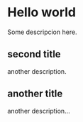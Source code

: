 # Hello world

Some descripcion here.


## second title

another description.
## another title

another description...
